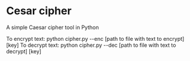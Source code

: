 # Cesar cipher
A simple Caesar cipher tool in Python

To encrypt text: python cipher.py --enc [path to file with text to encrypt] [key]
To decrypt text: python cipher.py --dec [path to file with text to decrypt] [key]
